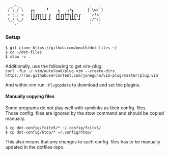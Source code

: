 ```css
  _,-._                              ,   ,
 / \_/ \   ┏┓     ╹    ┓   ┏•┓      { \w/ }
 >-(_)-<   ┃┃┏┳┓┓┏ ┏  ┏┫┏┓╋╋┓┃┏┓┏    `>!<`
 \_/ \_/   ┗┛┛╹┗┗┻ ┛  ┗┻┗┛┗┛┗┗┗ ┛    (/^\)
   `-'                               '   '
```

### Setup

`$ git clone https://github.com/omulh/dot-files ~/`  
`$ cd ~/dot-files`  
`$ stow -v .`  

Additionally, use the following to get vim-plug:  
`curl -fLo ~/.vim/autoload/plug.vim --create-dirs https://raw.githubusercontent.com/junegunn/vim-plug/master/plug.vim`  

And within vim run `:PlugUpdate` to download and set the plugins.  

#### Manually copying files

Some programs do not play well with symlinks as their config. files.  
Those config. files are ignored by the stow command and should be copied manually.  

`$ cp dot-config/fcitx5/* ~/.config/fcitx5/`  
`$ cp dot-config/htop/* ~/.config/htop/`  

This also means that any changes to such config. files has to be manually updated in the dotfiles repo.  
